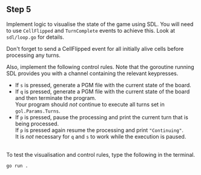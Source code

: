 <!--@include: index.md-->
#

## Step 5

Implement logic to visualise the state of the game using SDL.
You will need to use `CellFlipped` and `TurnComplete` events to achieve this.
Look at `sdl/loop.go` for details.

Don't forget to send a CellFlipped event for all initially alive cells before processing any turns.

Also, implement the following control rules.
Note that the goroutine running SDL provides you with a channel containing the relevant keypresses.

- If `s` is pressed, generate a PGM file with the current state of the board.
- If `q` is pressed, generate a PGM file with the current state of the board and then terminate the program.\
  Your program should *not* continue to execute all turns set in `gol.Params.Turns`.
- If `p` is pressed, pause the processing and print the current turn that is being processed.\
  If `p` is pressed again resume the processing and print `"Continuing"`.\
  It is *not* necessary for `q` and `s` to work while the execution is paused.

\
To test the visualisation and control rules, type the following in the terminal.

``` bash
go run .
```
